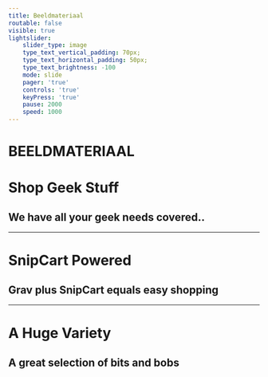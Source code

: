 ```yaml
---
title: Beeldmateriaal
routable: false
visible: true
lightslider:
    slider_type: image
    type_text_vertical_padding: 70px;
    type_text_horizontal_padding: 50px;
    type_text_brightness: -100
    mode: slide
    pager: 'true'
    controls: 'true'
    keyPress: 'true'
    pause: 2000
    speed: 1000
---
```


# BEELDMATERIAAL

# Shop Geek Stuff
## We have all your **geek** needs covered..
___
# SnipCart Powered
## **Grav** plus **SnipCart** equals easy shopping
___
# A Huge Variety
## A great selection of **bits** and **bobs**
